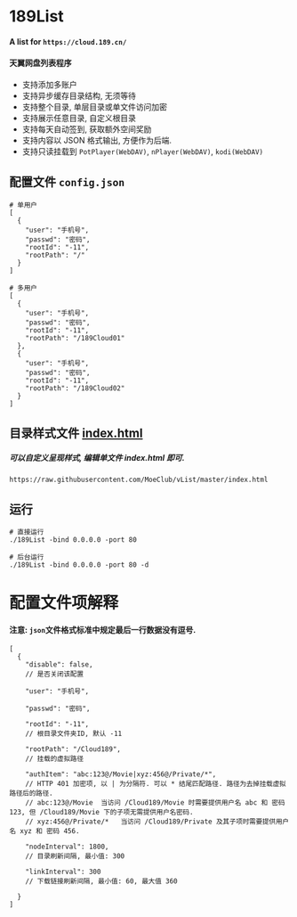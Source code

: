 # 189List
#### A list for `https://cloud.189.cn/`
#### 天翼网盘列表程序
- 支持添加多账户
- 支持异步缓存目录结构, 无须等待
- 支持整个目录, 单层目录或单文件访问加密
- 支持展示任意目录, 自定义根目录
- 支持每天自动签到, 获取额外空间奖励
- 支持内容以 JSON 格式输出, 方便作为后端.
- 支持只读挂载到 `PotPlayer(WebDAV)`, `nPlayer(WebDAV)`, `kodi(WebDAV)`

## 配置文件 `config.json`
```
# 单用户
[
  {
    "user": "手机号",
    "passwd": "密码",
    "rootId": "-11",
    "rootPath": "/"
  }
]

# 多用户
[
  {
    "user": "手机号",
    "passwd": "密码",
    "rootId": "-11",
    "rootPath": "/189Cloud01"
  },
  {
    "user": "手机号",
    "passwd": "密码",
    "rootId": "-11",
    "rootPath": "/189Cloud02"
  }
]

```


## 目录样式文件 [index.html](https://raw.githubusercontent.com/MoeClub/vList/master/index.html)
##### 可以自定义呈现样式, 编辑单文件 index.html 即可.
```
https://raw.githubusercontent.com/MoeClub/vList/master/index.html

```

## 运行
```
# 直接运行
./189List -bind 0.0.0.0 -port 80

# 后台运行
./189List -bind 0.0.0.0 -port 80 -d

```

# 配置文件项解释
#### 注意: `json`文件格式标准中规定最后一行数据没有逗号.
```
[
  {
    "disable": false,
    // 是否关闭该配置
    
    "user": "手机号",
    
    "passwd": "密码",
    
    "rootId": "-11",
    // 根目录文件夹ID, 默认 -11
    
    "rootPath": "/Cloud189",
    // 挂载的虚拟路径
    
    "authItem": "abc:123@/Movie|xyz:456@/Private/*",
    // HTTP 401 加密项, 以 | 为分隔符. 可以 * 结尾匹配路径. 路径为去掉挂载虚拟路径后的路径.
    // abc:123@/Movie  当访问 /Cloud189/Movie 时需要提供用户名 abc 和 密码 123, 但 /Cloud189/Movie 下的子项无需提供用户名密码.
    // xyz:456@/Private/*   当访问 /Cloud189/Private 及其子项时需要提供用户名 xyz 和 密码 456.
    
    "nodeInterval": 1800,
    // 目录刷新间隔, 最小值: 300
    
    "linkInterval": 300
    // 下载链接刷新间隔, 最小值: 60, 最大值 360
    
  }
]

```
